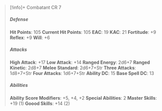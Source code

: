 > [!info]+ Combatant CR 7
> ##### Defense
> **Hit Points**: 105
> **Current Hit Points**: 105
> **EAC**: 19
> **KAC**: 21
> **Fortitude**: +9
> **Reflex**: +9
> **Will**: +6
> ##### Attacks
> **High Attack**: +17
> **Low Attack**: +14
> **Ranged Energy**: 2d6+7
> **Ranged Kinetic**: 2d8+7
> **Melee Standard**: 2d6+7+Str
> **Three Attacks**: 1d8+7+Str
> **Four Attacks**: 1d6+7+Str
> **Ability DC**: 15
> **Base Spell DC**: 13
> ##### Abilities
> **Ability Score Modifiers**: +5, +4, +2
> **Special Abilities**: 2
> **Master Skills**: +19 (1)
> **Goood Skills**: +14 (2)
